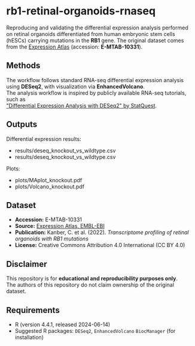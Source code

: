 # rb1-retinal-organoids-rnaseq
Reproducing and validating the differential expression analysis performed on retinal organoids differentiated from human embryonic stem cells (hESCs) carrying mutations in the **RB1** gene.    The original dataset comes from the [Expression Atlas](https://www.ebi.ac.uk/gxa/experiments/E-MTAB-10331/Results) (accession: **E-MTAB-10331**).

## Methods
The workflow follows standard RNA-seq differential expression analysis using **DESeq2**, with visualization via **EnhancedVolcano**.  
The analysis workflow is inspired by publicly available RNA-seq tutorials, such as  
["Differential Expression Analysis with DESeq2" by StatQuest](https://www.youtube.com/watch?v=NGbZmlGLG5w).  

## Outputs
Differential expression results: 
- results/deseq_knockout_vs_wildtype.csv
- results/deseq_knockout_vs_wildtype.csv

Plots:
- plots/MAplot_knockout.pdf
- plots/Volcano_knockout.pdf

## Dataset
- **Accession:** E-MTAB-10331  
- **Source:** [Expression Atlas, EMBL-EBI](https://www.ebi.ac.uk/gxa/experiments/E-MTAB-10331/Results)  
- **Publication:** Kanber, C. et al. (2022). *Transcriptome profiling of retinal organoids with RB1 mutations*  
- **License:** Creative Commons Attribution 4.0 International (CC BY 4.0)

## Disclaimer
This repository is for **educational and reproducibility purposes only**.  
The authors of this repository do not claim ownership of the original dataset.

## Requirements
- R (version 4.4.1, released 2024-06-14)
- Suggested R packages:  `DESeq2`, `EnhancedVolcano`  `BiocManager` (for installation)
